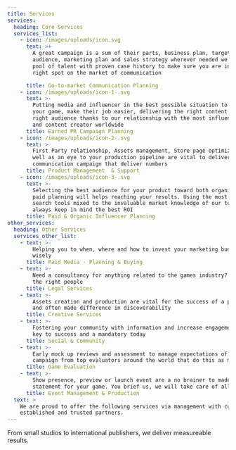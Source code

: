 ```yaml
---
title: Services
services:
  heading: Core Services
  services_list:
    - icon: /images/uploads/icon.svg
      text: >+
        A great campaign is a sum of their parts, business plan, target
        audience, marketing plan and sales strategy wherever needed we use a
        pool of talent with proven case history to make sure you are in the
        right spot on the market of communication

      title: Go-to-market Communication Planning
    - icon: /images/uploads/icon-1-.svg
      text: >-
        Putting media and influencer in the best possible situation to cover
        your game, make their job easier, delivering the right content to the
        right audience thanks to our relationship with the most influencer media
        and content creator worldwide
      title: Earned PR Campaign Planning
    - icon: /images/uploads/icon-2-.svg
      text: >
        First Party relationship, Assets management, Store page optimization as
        well as an eye to your production pipeline are vital to deliver a great
        communication campaign that deliver numbers
      title: Product Management  & Support
    - icon: /images/uploads/icon-3-.svg
      text: >-
        Selecting the best audience for your product toward both organic and
        paid planning will helps reaching your results. Using the most advanced
        search tools mixed to the invaluable market knowledge of our team we
        always keep in mind the best ROI
      title: Paid & Organic Influencer Planning
other_services:
  heading: Other Services
  services_other_list:
    - text: >-
        Helping you to when, where and how to invest your marketing budget
        wisely
      title: Paid Media - Planning & Buying
    - text: >-
        Need a consultancy for anything related to the games industry? We know
        the right people
      title: Legal Services
    - text: >-
        Assets creation and production are vital for the success of a product
        and often made difference in discoverability
      title: Creative Services
    - text: >-
        Fostering your community with information and increase engagement is a
        key to success and a mandatory today
      title: Social & Community
    - text: >-
        Early mock up reviews and assessment to manage expectations of the
        campaign from top evaluators around the world that do this as main job
      title: Game Evaluation
    - text: >-
        Show presence, preview or launch event are a no brainer to made a
        statement for your game. You brief us, we will take care of all the rest
      title: Event Management & Production
  text: >
    We are proud to offer the following services via management with curated,
    established and trusted partners.
---
```

From small studios to international publishers, we deliver measureable results.

